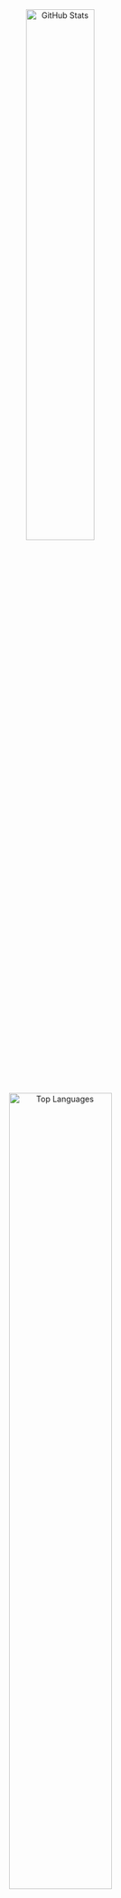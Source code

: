 <div align="center">

<div align="center">
  <img src="https://github-readme-stats.vercel.app/api?username=v0ic32&show_icons=true&theme=radical&border_color=800000&bg_color=0D1117&title_color=E94560&icon_color=FF8C00&text_color=9A0680" width="49%" alt="GitHub Stats"/>

<div align="center">
  <img src="https://github-readme-stats.vercel.app/api/top-langs?username=v0ic32&layout=compact&hide_border=true&langs_count=8&theme=radical&bg_color=0D1117&title_color=E94560&text_color=FFFFFF" width="60%" alt="Top Languages"/>
</div>

</div>

